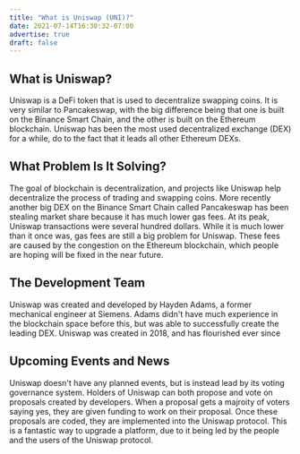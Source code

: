 ```yaml
---
title: "What is Uniswap (UNI)?"
date: 2021-07-14T16:30:32-07:00
advertise: true
draft: false
---
```



## What is Uniswap?

Uniswap is a DeFi token that is used to decentralize swapping coins. It is very similar to Pancakeswap, with the big difference being that one is built on the Binance Smart Chain, and the other is built on the Ethereum blockchain. Uniswap has been the most used decentralized exchange (DEX) for a while, do to the fact that it leads all other Ethereum DEXs.

## What Problem Is It Solving?

The goal of blockchain is decentralization, and projects like Uniswap help decentralize the process of trading and swapping coins. More recently another big DEX on the Binance Smart Chain called Pancakeswap has been stealing market share because it has much lower gas fees. At its peak, Uniswap transactions were several hundred dollars. While it is much lower than it once was, gas fees are still a big problem for Uniswap. These fees are caused by the congestion on the Ethereum blockchain, which people are hoping will be fixed in the near future.

## The Development Team

Uniswap was created and developed by Hayden Adams, a former mechanical engineer at Siemens. Adams didn't have much experience in the blockchain space before this, but was able to successfully create the leading DEX. Uniswap was created in 2018, and has flourished ever since

## Upcoming Events and News

Uniswap doesn't have any planned events, but is instead lead by its voting governance system. Holders of Uniswap can both propose and vote on proposals created by developers. When a proposal gets a majroity of voters saying yes, they are given funding to work on their proposal. Once these proposals are coded, they are implemented into the Uniswap protocol. This is a fantastic way to upgrade a platform, due to it being led by the people and the users of the Uniswap protocol.
